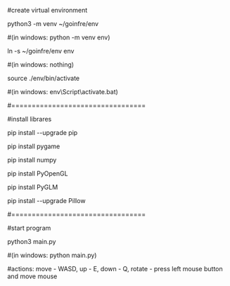 #create virtual environment

python3 -m venv ~/goinfre/env 

#(in windows: python -m venv env)

ln -s ~/goinfre/env env 

#(in windows: nothing)

source ./env/bin/activate 

#(in windows: env\Script\activate.bat)

#=================================

#install librares

pip install --upgrade pip

pip install pygame

pip install numpy

pip install PyOpenGL

pip install PyGLM

pip install --upgrade Pillow

#=================================

#start program

python3 main.py 

#(in windows: python main.py)

#actions: move - WASD, up - E, down - Q, rotate - press left mouse button and move mouse
